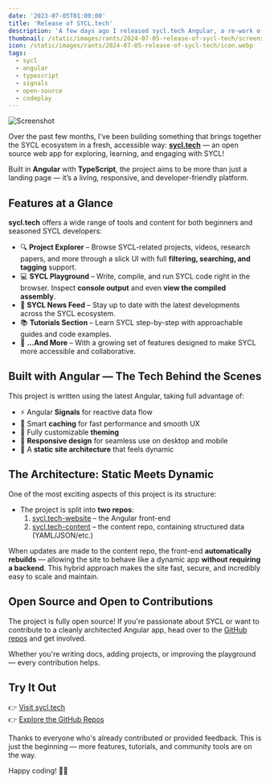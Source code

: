```yaml
---
date: '2023-07-05T01:00:00'
title: 'Release of SYCL.tech'
description: 'A few days ago I released sycl.tech Angular, a re-work of the old sycl.tech website.'
thumbnail: /static/images/rants/2024-07-05-release-of-sycl-tech/screenshot.webp
icon: /static/images/rants/2024-07-05-release-of-sycl-tech/icon.webp
tags:
  - sycl
  - angular
  - typescript
  - signals
  - open-source
  - codeplay
---
```


![Screenshot](https://feed.strong.scot/static/images/rants/2024-07-05-release-of-sycl-tech/screenshot.png)

Over the past few months, I've been building something that brings together the SYCL ecosystem in a
fresh, accessible way: **[sycl.tech](https://sycl.tech)** — an open source web app for exploring,
learning, and engaging with SYCL!

Built in **Angular** with **TypeScript**, the project aims to be more than just a landing page —
it’s a living, responsive, and developer-friendly platform.

## Features at a Glance

**sycl.tech** offers a wide range of tools and content for both beginners and seasoned SYCL
developers:

- 🔍 **Project Explorer** – Browse SYCL-related projects, videos, research papers, and more through
  a slick UI with full **filtering, searching, and tagging** support.
- 💻 **SYCL Playground** – Write, compile, and run SYCL code right in the browser. Inspect **console
  output** and even **view the compiled assembly**.
- 📰 **SYCL News Feed** – Stay up to date with the latest developments across the SYCL ecosystem.
- 📚 **Tutorials Section** – Learn SYCL step-by-step with approachable guides and code examples.
- 🧩 **...And More** – With a growing set of features designed to make SYCL more accessible and
  collaborative.

## Built with Angular — The Tech Behind the Scenes

This project is written using the latest Angular, taking full advantage of:

- ⚡️ Angular **Signals** for reactive data flow
- 🧠 Smart **caching** for fast performance and smooth UX
- 🎨 Fully customizable **theming**
- 📱 **Responsive design** for seamless use on desktop and mobile
- 🏁 A **static site architecture** that feels dynamic

## The Architecture: Static Meets Dynamic

One of the most exciting aspects of this project is its structure:

- The project is split into **two repos**:
    1. [sycl.tech-website](https://github.com/codeplaysoftware/sycl.tech-website) – the Angular front-end
    2. [sycl.tech-content](https://github.com/codeplaysoftware/sycl.tech-content) – the content repo, containing structured data (YAML/JSON/etc.)

When updates are made to the content repo, the front-end **automatically rebuilds** — allowing the
site to behave like a dynamic app **without requiring a backend**. This hybrid approach makes the
site fast, secure, and incredibly easy to scale and maintain.

## Open Source and Open to Contributions

The project is fully open source! If you're passionate about SYCL or want to contribute to a
cleanly architected Angular app, head over to the [GitHub repos](https://github.com/sycl-tech) and
get involved.

Whether you're writing docs, adding projects, or improving the playground — every contribution
helps.

## Try It Out

👉 [Visit sycl.tech](https://sycl.tech)  
👉 [Explore the GitHub Repos](https://github.com/codeplaysoftware/sycl.tech-website)

Thanks to everyone who's already contributed or provided feedback. This is just the beginning —
more features, tutorials, and community tools are on the way.

Happy coding! 🧵✨